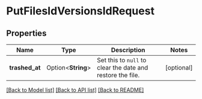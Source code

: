 # PutFilesIdVersionsIdRequest

## Properties

Name | Type | Description | Notes
------------ | ------------- | ------------- | -------------
**trashed_at** | Option<**String**> | Set this to `null` to clear the date and restore the file. | [optional]

[[Back to Model list]](../README.md#documentation-for-models) [[Back to API list]](../README.md#documentation-for-api-endpoints) [[Back to README]](../README.md)


